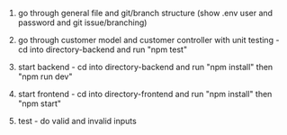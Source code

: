 1. go through general file and git/branch structure (show .env user and password and git issue/branching)

2. go through customer model and customer controller with unit testing
        - cd into directory-backend and run "npm test"

3. start backend
        - cd into directory-backend and run "npm install" then "npm run dev"

4. start frontend
        - cd into directory-frontend and run "npm install" then "npm start"

5. test
        - do valid and invalid inputs
